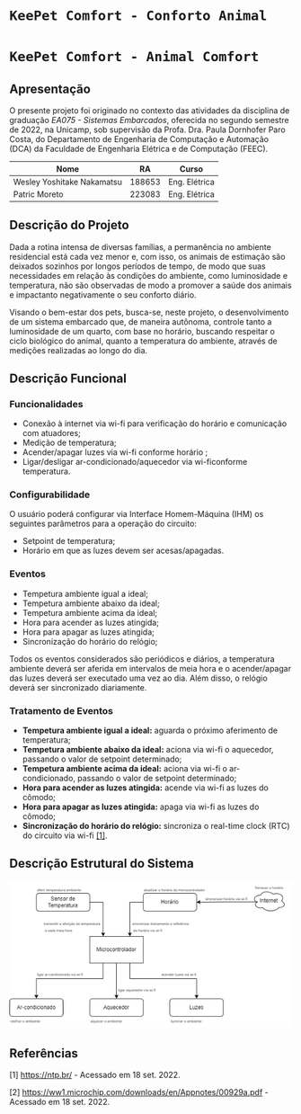 # `KeePet Comfort - Conforto Animal`
# `KeePet Comfort - Animal Comfort` 

## Apresentação

O presente projeto foi originado no contexto das atividades da disciplina de graduação *EA075 - Sistemas Embarcados*, 
oferecida no segundo semestre de 2022, na Unicamp, sob supervisão da Profa. Dra. Paula Dornhofer Paro Costa, do Departamento de Engenharia de Computação e Automação (DCA) da Faculdade de Engenharia Elétrica e de Computação (FEEC).

|Nome  | RA | Curso|
|--|--|--|
| Wesley Yoshitake Nakamatsu  | 188653  | Eng. Elétrica|
| Patric Moreto  | 223083  | Eng. Elétrica|


## Descrição do Projeto
Dada a rotina intensa de diversas famílias, a permanência no ambiente residencial está cada vez menor e, com isso, os animais de estimação são deixados sozinhos por longos períodos de tempo, de modo que suas necessidades em relação às condições do ambiente, como luminosidade e temperatura, não são observadas de modo a promover a saúde dos animais e impactanto negativamente o seu conforto diário.

Visando o bem-estar dos pets, busca-se, neste projeto, o desenvolvimento de um sistema embarcado que, de maneira autônoma, controle tanto a luminosidade de um quarto, com base no horário, buscando respeitar o ciclo biológico do animal, quanto a temperatura do ambiente, através de medições realizadas ao longo do dia.

## Descrição Funcional

### Funcionalidades
- Conexão à internet via wi-fi para verificação do horário e comunicação com atuadores;
- Medição de temperatura;
- Acender/apagar luzes via wi-fi conforme horário ;
- Ligar/desligar ar-condicionado/aquecedor via wi-ficonforme temperatura.

### Configurabilidade
O usuário poderá configurar via Interface Homem-Máquina (IHM) os seguintes parâmetros para a operação do circuito:
- Setpoint de temperatura;
- Horário em que as luzes devem ser acesas/apagadas.

### Eventos
- Tempetura ambiente igual a ideal;
- Tempetura ambiente abaixo da ideal;
- Tempetura ambiente acima da ideal;
- Hora para acender as luzes atingida;
- Hora para apagar as luzes atingida;
- Sincronização do horário do relógio;

Todos os eventos considerados são periódicos e diários, a temperatura ambiente deverá ser aferida em intervalos de meia hora e o acender/apagar das luzes deverá ser executado uma vez ao dia. Além disso, o relógio deverá ser sincronizado diariamente.

### Tratamento de Eventos
- **Tempetura ambiente igual a ideal:** aguarda o próximo aferimento de temperatura;
- **Tempetura ambiente abaixo da ideal:** aciona via wi-fi o aquecedor, passando o valor de setpoint determinado;
- **Tempetura ambiente acima da ideal:** aciona via wi-fi o ar-condicionado, passando o valor de setpoint determinado;
- **Hora para acender as luzes atingida:** acende via wi-fi as luzes do cômodo;
- **Hora para apagar as luzes atingida:** apaga via wi-fi as luzes do cômodo;
- **Sincronização do horário do relógio:** sincroniza o real-time clock (RTC) do circuito via wi-fi [[1]](#Referências).

## Descrição Estrutural do Sistema
![Alt](KeePet_Comfort_Block_Diagram.drawio.png)

## Referências
[1] https://ntp.br/ - Acessado em 18 set. 2022.

[2] https://ww1.microchip.com/downloads/en/Appnotes/00929a.pdf - Acessado em 18 set. 2022.
